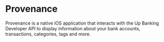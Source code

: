 # Provenance
Provenance is a native iOS application that interacts with the Up Banking Developer API to display information about your bank accounts, transactions, categories, tags and more.
